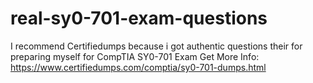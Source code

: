 # real-sy0-701-exam-questions
I recommend Certifiedumps because i got authentic questions their for preparing myself for CompTIA SY0-701 Exam Get More Info: https://www.certifiedumps.com/comptia/sy0-701-dumps.html
